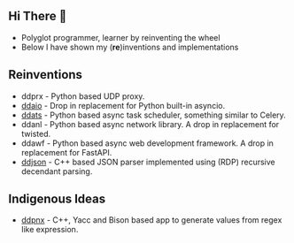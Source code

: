 ## Hi There 👋

- Polyglot programmer, learner by reinventing the wheel
- Below I have shown my (**re**)inventions and implementations

## Reinventions

- ddprx - Python based UDP proxy.
- [ddaio](https://github.com/DineshDevaraj/ddaio) - Drop in replacement for Python built-in asyncio.
- [ddats](https://github.com/DineshDevaraj/ddats) - Python based async task scheduler, something similar to Celery.
- ddanl - Python based async network library. A drop in replacement for twisted.
- ddawf - Python based async web development framework. A drop in replacement for FastAPI.
- [ddjson](https://github.com/DineshDevaraj/ddjson) - C++ based JSON parser implemented using (RDP) recursive decendant parsing.

## Indigenous Ideas

- [ddpnx](https://github.com/DineshDevaraj/pnxengine) - C++, Yacc and Bison based app to generate values from regex like expression.
